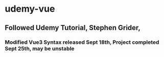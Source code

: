 # udemy-vue

## Followed Udemy Tutorial, Stephen Grider, 

### Modified Vue3 Syntax released Sept 18th, Project completed Sept 25th, may be unstable